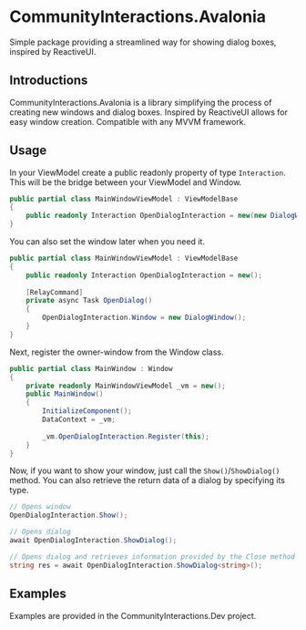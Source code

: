 ﻿# CommunityInteractions.Avalonia
Simple package providing a streamlined way for showing dialog boxes, inspired by ReactiveUI.

## Introductions
CommunityInteractions.Avalonia is a library simplifying the process of creating new windows and dialog boxes.
Inspired by ReactiveUI allows for easy window creation. Compatible with any MVVM framework.

## Usage
In your ViewModel create a public readonly property of type `Interaction`. This will be the bridge between your ViewModel and Window.
```csharp
public partial class MainWindowViewModel : ViewModelBase
{
	public readonly Interaction OpenDialogInteraction = new(new DialogWindow());
}
```
You can also set the window later when you need it.
```csharp
public partial class MainWindowViewModel : ViewModelBase
{
    public readonly Interaction OpenDialogInteraction = new();
    
    [RelayCommand]
    private async Task OpenDialog()
    {
        OpenDialogInteraction.Window = new DialogWindow();
    }
}
```
Next, register the owner-window from the Window class.
```csharp
public partial class MainWindow : Window
{
	private readonly MainWindowViewModel _vm = new();
	public MainWindow()
	{
		InitializeComponent();
		DataContext = _vm;
		
		_vm.OpenDialogInteraction.Register(this);
	}
}
```
Now, if you want to show your window, just call the `Show()`/`ShowDialog()` method. You can also retrieve the return data of a dialog by specifying its type.
```csharp
// Opens window
OpenDialogInteraction.Show();

// Opens dialog
await OpenDialogInteraction.ShowDialog();

// Opens dialog and retrieves information provided by the Close method of a dialog window (Close(data))
string res = await OpenDialogInteraction.ShowDialog<string>();
```

## Examples
Examples are provided in the CommunityInteractions.Dev project.